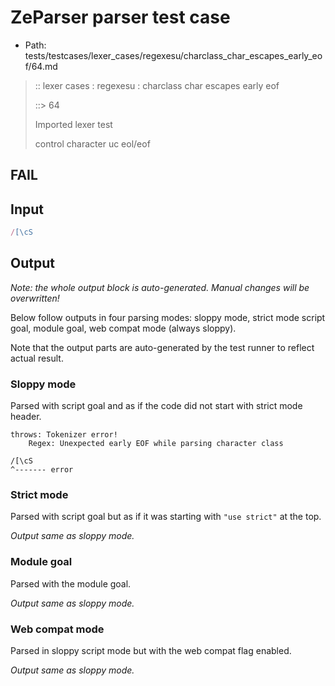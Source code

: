 # ZeParser parser test case

- Path: tests/testcases/lexer_cases/regexesu/charclass_char_escapes_early_eof/64.md

> :: lexer cases : regexesu : charclass char escapes early eof
>
> ::> 64
>
> Imported lexer test
>
> control character uc eol/eof

## FAIL

## Input

`````js
/[\cS
`````

## Output

_Note: the whole output block is auto-generated. Manual changes will be overwritten!_

Below follow outputs in four parsing modes: sloppy mode, strict mode script goal, module goal, web compat mode (always sloppy).

Note that the output parts are auto-generated by the test runner to reflect actual result.

### Sloppy mode

Parsed with script goal and as if the code did not start with strict mode header.

`````
throws: Tokenizer error!
    Regex: Unexpected early EOF while parsing character class

/[\cS
^------- error
`````

### Strict mode

Parsed with script goal but as if it was starting with `"use strict"` at the top.

_Output same as sloppy mode._

### Module goal

Parsed with the module goal.

_Output same as sloppy mode._

### Web compat mode

Parsed in sloppy script mode but with the web compat flag enabled.

_Output same as sloppy mode._
